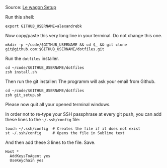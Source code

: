 Source: [Le wagon Setup](https://github.com/lewagon/setup)

Run this shell:

```
export GITHUB_USERNAME=alexandrebk
```

Now copy/paste this very long line in your terminal. Do not change this one.

```
mkdir -p ~/code/$GITHUB_USERNAME && cd $_ && git clone git@github.com:$GITHUB_USERNAME/dotfiles.git
```

Run the `dotfiles` installer.

```
cd ~/code/$GITHUB_USERNAME/dotfiles
zsh install.sh
```

Then run the git installer: The programm will ask your email from Github.

```
cd ~/code/$GITHUB_USERNAME/dotfiles
zsh git_setup.sh
```

Please now quit all your opened terminal windows.

In order not to re-type your SSH passphrase at every git push, you can add these lines to the `~/.ssh/config` file:

```
touch ~/.ssh/config  # Creates the file if it does not exist
st ~/.ssh/config     # Opens the file in Sublime text
```

And then add these 3 lines to the file. Save.

```
Host *
  AddKeysToAgent yes
  UseKeychain yes
```
